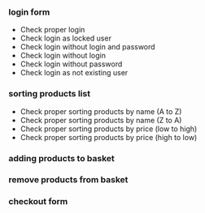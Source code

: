 ### login form
- Check proper login
- Check login as locked user
- Check login without login and password
- Check login without login
- Check login without password
- Check login as not existing user

### sorting products list
- Check proper sorting products by name (A to Z) 
- Check proper sorting products by name (Z to A)
- Check proper sorting products by price (low to high)
- Check proper sorting products by price (high to low)

### adding products to basket

### remove products from basket

### checkout form